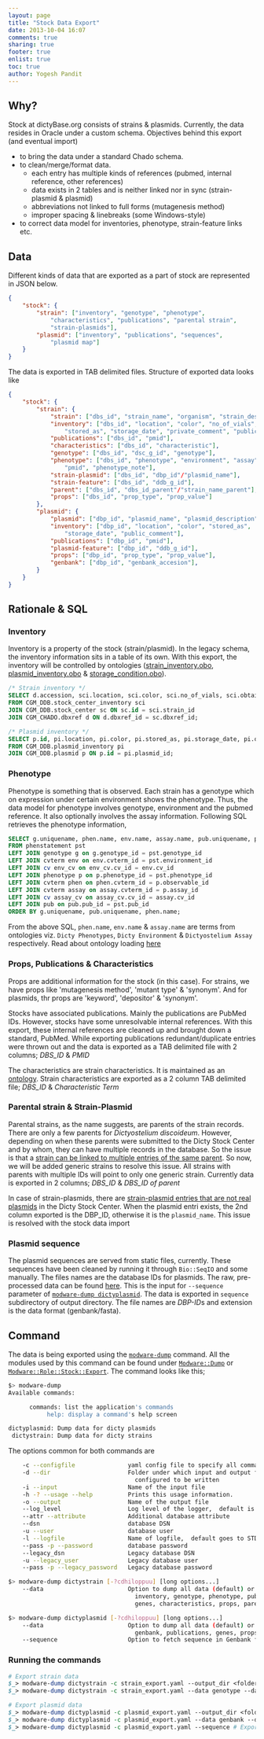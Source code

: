 ```yaml
---
layout: page
title: "Stock Data Export"
date: 2013-10-04 16:07
comments: true
sharing: true
footer: true
enlist: true
toc: true
author: Yogesh Pandit
---
```


## Why?
Stock at dictyBase.org consists of strains & plasmids.  Currently, the data resides in Oracle under a custom schema. Objectives behind this export (and eventual import) 

* to bring the data under a standard Chado schema.  
* to clean/merge/format data.
   * each entry has multiple kinds of references (pubmed, internal reference, other references)
   * data exists in 2 tables and is neither linked nor in sync (strain-plasmid & plasmid)
   * abbreviations not linked to full forms (mutagenesis method)
   * improper spacing & linebreaks (some Windows-style)
* to correct data model for inventories, phenotype, strain-feature links etc.

## Data
Different kinds of data that are exported as a part of stock are represented in JSON below.
```json
{
	"stock": {
		"strain": ["inventory", "genotype", "phenotype", 
			"characteristics", "publications", "parental strain", 
			"strain-plasmids"],
		"plasmid": ["inventory", "publications", "sequences",
			"plasmid map"]
	}
}
```

The data is exported in TAB delimited files. Structure of exported data looks like
```json
{
	"stock": {
		"strain": {
			"strain": ["dbs_id", "strain_name", "organism", "strain_description"],
			"inventory": ["dbs_id", "location", "color", "no_of_vials", "obtained_as", 
				"stored_as", "storage_date", "private_comment", "public_comment"],
			"publications": ["dbs_id", "pmid"],
			"characteristics": ["dbs_id", "characteristic"],
			"genotype": ["dbs_id", "dsc_g_id", "genotype"],
			"phenotype": ["dbs_id", "phenotype", "environment", "assay", 
				"pmid", "phenotype_note"],
			"strain-plasmid": ["dbs_id", "dbp_id"/"plasmid_name"],
			"strain-feature": ["dbs_id", "ddb_g_id"],
			"parent": ["dbs_id", "dbs_id_parent"/"strain_name_parent"],
			"props": ["dbs_id", "prop_type", "prop_value"]
		},
		"plasmid": {
			"plasmid": ["dbp_id", "plasmid_name", "plasmid_description"],
			"inventory": ["dbp_id", "location", "color", "stored_as", 
				"storage_date", "public_comment"],
			"publications": ["dbp_id", "pmid"],
			"plasmid-feature": ["dbp_id", "ddb_g_id"],
			"props": ["dbp_id", "prop_type", "prop_value"],
			"genbank": ["dbp_id", "genbank_accesion"],
		}
	}
}
```

## Rationale & SQL

### Inventory
Inventory is a property of the stock (strain/plasmid). In the legacy schema, the inventory information sits in a table of its own. With this export, the inventory will be controlled by ontologies ([strain_inventory.obo](https://github.com/dictyBase/migration-data/blob/master/ontologies/strain_inventory.obo), [plasmid_inventory.obo](https://github.com/dictyBase/migration-data/blob/master/ontologies/plasmid_inventory.obo) & [storage_condition.obo](https://github.com/dictyBase/migration-data/blob/master/ontologies/storage_condition.obo)).  

```sql
/* Strain inventory */
SELECT d.accession, sci.location, sci.color, sci.no_of_vials, sci.obtained_as, sci.stored_as, sci.storage_date, sci.storage_comments private_comment, sci.other_comments_and_feedback public_comment
FROM CGM_DDB.stock_center_inventory sci
JOIN CGM_DDB.stock_center sc ON sc.id = sci.strain_id
JOIN CGM_CHADO.dbxref d ON d.dbxref_id = sc.dbxref_id;

/* Plasmid inventory */
SELECT p.id, pi.location, pi.color, pi.stored_as, pi.storage_date, pi.other_comments_and_feedback public_comment
FROM CGM_DDB.plasmid_inventory pi
JOIN CGM_DDB.plasmid p ON p.id = pi.plasmid_id;
```

### Phenotype
Phenotype is something that is observed. Each strain has a genotype which on expression under certain environment shows the phenotype. Thus, the data model for phenotype involves genotype, environment and the pubmed reference. It also optionally involves the assay information. Following SQL retrieves the phenotype information,

```sql
SELECT g.uniquename, phen.name, env.name, assay.name, pub.uniquename, p.value
FROM phenstatement pst
LEFT JOIN genotype g on g.genotype_id = pst.genotype_id
LEFT JOIN cvterm env on env.cvterm_id = pst.environment_id
LEFT JOIN cv env_cv on env_cv.cv_id = env.cv_id
LEFT JOIN phenotype p on p.phenotype_id = pst.phenotype_id
LEFT JOIN cvterm phen on phen.cvterm_id = p.observable_id
LEFT JOIN cvterm assay on assay.cvterm_id = p.assay_id
LEFT JOIN cv assay_cv on assay_cv.cv_id = assay.cv_id
LEFT JOIN pub on pub.pub_id = pst.pub_id
ORDER BY g.uniquename, pub.uniquename, phen.name;
```

From the above SQL, `phen.name`, `env.name` & `assay.name` are terms from ontologies viz. `Dicty Phenotypes`, `Dicty Environment` & `Dictyostelium Assay` respectively. Read about ontology loading [here](/obo-loading)

### Props, Publications & Characteristics
Props are additional information for the stock (in this case). For strains, we have props like 'mutagenesis method', 'mutant type' & 'synonym'. And for plasmids, thr props are 'keyword', 'depositor' & 'synonym'. 

Stocks have associated publications. Mainly the publications are PubMed IDs. However, stocks have some unresolvable internal references. With this export, these internal references are cleaned up and brought down a standard, PubMed. While exporting publications redundant/duplicate entries were thrown out and the data is exported as a TAB delimited file with 2 columns; *DBS_ID* & *PMID*

The characteristics are strain characteristics. It is maintained as an [ontology](https://github.com/dictyBase/migration-data/blob/master/ontologies/strain_characteristics.obo). Strain characteristics are exported as a 2 column TAB delimited file; *DBS_ID* & *Characteristic Term*

### Parental strain & Strain-Plasmid
Parental strains, as the name suggests, are parents of the strain records. There are only a few parents for *Dictyostelium discoideum*. However, depending on when these parents were submitted to the Dicty Stock Center and by whom, they can have multiple records in the database. So the issue is that a [strain can be linked to multiple entries of the same parent](https://github.com/dictyBase/Modware-Loader/issues/62). So now, we will be added generic strains to resolve this issue. All strains with parents with multiple IDs will point to only one generic strain. Currently data is exported in 2 columns; *DBS_ID* & *DBS_ID of parent*

In case of strain-plasmids, there are [strain-plasmid entries that are not real plasmids](https://github.com/dictyBase/Modware-Loader/issues/63) in the Dicty Stock Center. When the plasmid entri exists, the 2nd column exported is the DBP_ID, otherwise it is the `plasmid_name`. This issue is resolved with the stock data import

### Plasmid sequence
The plasmid sequences are served from static files, currently. These sequences have been cleaned by running it through `Bio::SeqIO` and some manually. The files names are the database IDs for plasmids. The raw, pre-processed data can be found [here](https://github.com/dictyBase/migration-data/tree/master/plasmid/raw_sequence). This is the input for `--sequence` parameter of [`modware-dump dictyplasmid`](#running-the-command). The data is exported in `sequence` subdirectory of output directory. The file names are *DBP-ID*s and extension is the data format (genbank/fasta).

## Command 
The data is being exported using the [`modware-dump`](https://github.com/dictyBase/Modware-Loader/blob/develop/bin/modware-dump) command. All the modules used by this command can be found under [`Modware::Dump`](https://github.com/dictyBase/Modware-Loader/tree/develop/lib/Modware/Dump) or [`Modware::Role::Stock::Export`](https://github.com/dictyBase/Modware-Loader/tree/develop/lib/Modware/Role/Stock/Export). The command looks like this;

```bash
$> modware-dump 
Available commands:

	  commands: list the application's commands
	       help: display a command's help screen

dictyplasmid: Dump data for dicty plasmids
 dictystrain: Dump data for dicty strains
```

The options common for both commands are

```bash
	-c --configfile               yaml config file to specify all command line options
	-d --dir                      Folder under which input and output files can be 
									configured to be written
	-i --input                    Name of the input file
	-h -? --usage --help          Prints this usage information.
	-o --output                   Name of the output file
	--log_level                   Log level of the logger,  default is error
	--attr --attribute            Additional database attribute
	--dsn                         database DSN
	-u --user                     database user
	-l --logfile                  Name of logfile,  default goes to STDERR
	--pass -p --password          database password
	--legacy_dsn                  Legacy database DSN
	-u --legacy_user              Legacy database user
	--pass -p --legacy_password   Legacy database password
```

```bash
$> modware-dump dictystrain [-?cdhiloppuu] [long options...]
    --data                        Option to dump all data (default) or (strain, 
									inventory, genotype, phenotype, publications, 
									genes, characteristics, props, parent, plasmid)
```

```bash
$> modware-dump dictyplasmid [-?cdhiloppuu] [long options...]
	--data                        Option to dump all data (default) or (plasmid, inventory, 
	                              	genbank, publications, genes, props)
	--sequence                    Option to fetch sequence in Genbank format and write to file
```

### Running the commands

```perl
# Export strain data
$_> modware-dump dictystrain -c strain_export.yaml --output_dir <folder-to-export-data> # This will dump all data
$_> modware-dump dictystrain -c strain_export.yaml --data genotype --data inventory --data genes --data publications # Specific exports

# Export plasmid data
$_> modware-dump dictyplasmid -c plasmid_export.yaml --output_dir <folder-to-export-data> # This will dump all data
$_> modware-dump dictyplasmid -c plasmid_export.yaml --data genbank --data genes # Specific exports
$_> modware-dump dictyplasmid -c plasmid_export.yaml --sequence # Export plasmid sequences in FastA/GenBank
```
